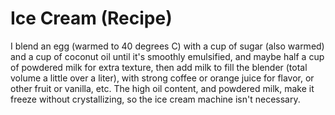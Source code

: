 # Ice Cream (Recipe)

I blend an egg (warmed to 40 degrees C) with a cup of sugar (also warmed) and a cup of coconut oil until it's smoothly emulsified, and maybe half a cup of powdered milk for extra texture, then add milk to fill the blender (total volume a little over a liter), with strong coffee or orange juice for flavor, or other fruit or vanilla, etc. The high oil content, and powdered milk, make it freeze without crystallizing, so the ice cream machine isn't necessary.

